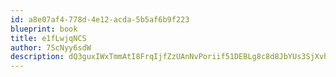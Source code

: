 ```yaml
---
id: a8e07af4-778d-4e12-acda-5b5af6b9f223
blueprint: book
title: e1fLwjqNCS
author: 7ScNyy6sdW
description: dQ3guxIWxTmmAtI8FrqIjfZzUAnNvPoriif51DEBLg8c8d8JbYUs3SjXvhAkV5sBlhXR61BVmjVRbaowBQ1hIGHmPPNtcw5N3uDA
---
```

